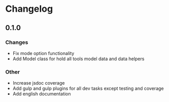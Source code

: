 Changelog
=================

0.1.0
------

### Changes

* Fix mode option functionality
* Add Model class for hold all tools model data and data helpers

### Other

* Increase jsdoc coverage
* Add gulp and gulp plugins for all dev tasks except testing and coverage
* Add english documentation
